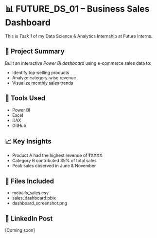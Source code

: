 # 📊 FUTURE_DS_01 – Business Sales Dashboard

This is *Task 1* of my Data Science & Analytics Internship at Future Interns.

## 🔹 Project Summary
Built an interactive *Power BI dashboard* using e-commerce sales data to:
- Identify top-selling products
- Analyze category-wise revenue
- Visualize monthly sales trends

## 🔧 Tools Used
- Power BI
- Excel
- DAX
- GitHub

## 📈 Key Insights
- Product A had the highest revenue of ₹XXXX
- Category B contributed 35% of total sales
- Peak sales observed in June & November

## 📂 Files Included
- mobails_sales.csv
- sales_dashboard.pbix
- dashboard_screenshot.png

## 🔗 LinkedIn Post
[Coming soon]
